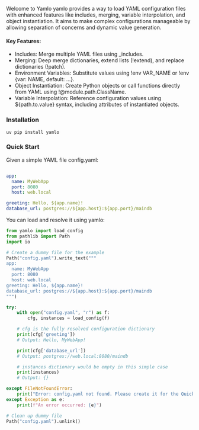 Welcome to Yamlo
yamlo provides a way to load YAML configuration files with enhanced features like includes, merging, variable interpolation, and object instantiation. It aims to make complex configurations manageable by allowing separation of concerns and dynamic value generation.

#### Key Features:

 - Includes: Merge multiple YAML files using _includes.
 - Merging: Deep merge dictionaries, extend lists (!extend), and replace dictionaries (!patch).
 - Environment Variables: Substitute values using !env VAR_NAME or !env {var: NAME, default: ...}.
- Object Instantiation: Create Python objects or call functions directly from YAML using !@module.path.ClassName.
 - Variable Interpolation: Reference configuration values using ${path.to.value} syntax, including attributes of instantiated objects.


### Installation

```uv pip install yamlo```




### Quick Start
Given a simple YAML file config.yaml:

```yaml

app:
  name: MyWebApp
  port: 8080
  host: web.local

greeting: Hello, ${app.name}!
database_url: postgres://${app.host}:${app.port}/maindb

```

You can load and resolve it using yamlo:




```python
from yamlo import load_config
from pathlib import Path
import io

# Create a dummy file for the example
Path("config.yaml").write_text("""
app:
  name: MyWebApp
  port: 8080
  host: web.local
greeting: Hello, ${app.name}!
database_url: postgres://${app.host}:${app.port}/maindb
""")

try:
    with open("config.yaml", "r") as f:
        cfg, instances = load_config(f)

    # cfg is the fully resolved configuration dictionary
    print(cfg['greeting'])
    # Output: Hello, MyWebApp!

    print(cfg['database_url'])
    # Output: postgres://web.local:8080/maindb

    # instances dictionary would be empty in this simple case
    print(instances)
    # Output: {}

except FileNotFoundError:
    print("Error: config.yaml not found. Please create it for the Quick Start example.")
except Exception as e:
    print(f"An error occurred: {e}")

# Clean up dummy file
Path("config.yaml").unlink()

```





